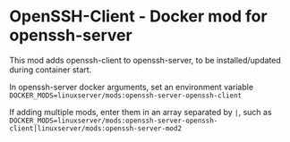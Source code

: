 # OpenSSH-Client - Docker mod for openssh-server

This mod adds openssh-client to openssh-server, to be installed/updated during container start.

In openssh-server docker arguments, set an environment variable `DOCKER_MODS=linuxserver/mods:openssh-server-openssh-client`

If adding multiple mods, enter them in an array separated by `|`, such as `DOCKER_MODS=linuxserver/mods:openssh-server-openssh-client|linuxserver/mods:openssh-server-mod2`